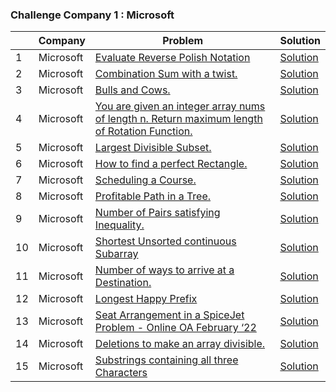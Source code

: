### Challenge Company 1 : Microsoft 

|  | Company | Problem | Solution |
| --- | --- | --- | --- |
| 1 | Microsoft | [Evaluate Reverse Polish Notation](https://leetcode.com/problems/evaluate-reverse-polish-notation/) | [Solution](https://github.com/uzma024/6companies30days/blob/main/Microsoft/Evaluate_Reverse_Polish_Notation.cpp)
| 2 | Microsoft | [Combination Sum with a twist.](https://leetcode.com/problems/combination-sum-iii/) | [Solution](https://github.com/uzma024/6companies30days/blob/main/Microsoft/Combination_Sum_III.cpp)
| 3 | Microsoft | [Bulls and Cows.](https://leetcode.com/problems/bulls-and-cows/) | [Solution](https://github.com/uzma024/6companies30days/blob/main/Microsoft/Bulls_and_Cows.cpp)
| 4 | Microsoft | [You are given an integer array nums of length n. Return maximum length of Rotation Function.](https://leetcode.com/problems/rotate-function/) | [Solution](https://github.com/uzma024/6companies30days/blob/main/Microsoft/Rotate_Function.cpp)
| 5 | Microsoft | [Largest Divisible Subset.](https://leetcode.com/problems/largest-divisible-subset/) | [Solution]()
| 6 | Microsoft | [How to find a perfect Rectangle.](https://leetcode.com/problems/perfect-rectangle/) | [Solution]()
| 7 | Microsoft | [Scheduling a Course.](https://leetcode.com/problems/course-schedule/) | [Solution]()
| 8 | Microsoft | [Profitable Path in a Tree.](https://leetcode.com/problems/most-profitable-path-in-a-tree/) | [Solution]()
| 9 | Microsoft | [Number of Pairs satisfying Inequality.](https://leetcode.com/problems/number-of-pairs-satisfying-inequality/) | [Solution]()
| 10 | Microsoft | [Shortest Unsorted continuous Subarray](https://leetcode.com/problems/shortest-unsorted-continuous-subarray/) | [Solution]()
| 11 | Microsoft | [Number of ways to arrive at a Destination.](https://leetcode.com/problems/number-of-ways-to-arrive-at-destination/) | [Solution]()
| 12 | Microsoft | [Longest Happy Prefix](https://leetcode.com/problems/longest-happy-prefix/) | [Solution]()
| 13 | Microsoft | [Seat Arrangement in a SpiceJet Problem - Online OA February ‘22](https://leetcode.com/problems/airplane-seat-assignment-probability/) | [Solution]()
| 14 | Microsoft | [Deletions to make an array divisible.](https://leetcode.com/problems/minimum-deletions-to-make-array-divisible/) | [Solution]()
| 15 | Microsoft | [Substrings containing all three Characters](https://leetcode.com/problems/number-of-substrings-containing-all-three-characters/) | [Solution]()
 